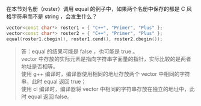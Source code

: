 在本节对名册（roster）调用 equal 的例子中，如果两个名册中保存的都是 C 风格字符串而不是 string ，会发生什么？

```cpp
vector<const char*> roster1 = { "C++", "Primer", "Plus" };
vector<const char*> roster2 = { "C++", "Primer", "Plus" };
equal(roster1.cbegin(), roster1.cend(), roster2.cbegin());
```

> 答：equal 的结果可能是 false ，也可能是 true 。  
> vector 中存放的实际元素是指向字符串字面量的指针，实际比较的是两者地址是否相等。  
> 使用 g++ 编译时，编译器使用相同的地址存放两个 vector 中相同的字符串，此时 equal 返回 true；  
> 使用 cl 编译时，编译器将 vector 中相同的字符串存放在独立的地址中，此时 equal 返回 false。
